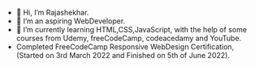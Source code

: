 - 👋 Hi, I’m Rajashekhar.
- 👀 I’m an aspiring WebDeveloper.
- 🌱 I’m currently learning HTML,CSS,JavaScript, with the help of some courses from Udemy, freeCodeCamp, codeacedamy and YouTube.
- Completed FreeCodeCamp Responsive WebDesign Certification, (Started on 3rd March 2022 and Finished on 5th of June 2022).

